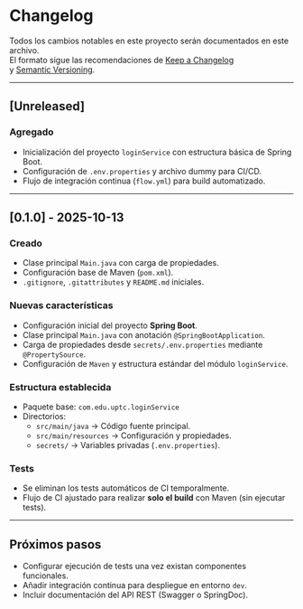 # Changelog

Todos los cambios notables en este proyecto serán documentados en este archivo.  
El formato sigue las recomendaciones de [Keep a Changelog](https://keepachangelog.com/es-ES/1.0.0/)  
y [Semantic Versioning](https://semver.org/lang/es/).

---

## [Unreleased]
### Agregado
- Inicialización del proyecto `loginService` con estructura básica de Spring Boot.
- Configuración de `.env.properties` y archivo dummy para CI/CD.
- Flujo de integración continua (`flow.yml`) para build automatizado.

---

## [0.1.0] - 2025-10-13
### Creado
- Clase principal `Main.java` con carga de propiedades.
- Configuración base de Maven (`pom.xml`).
- `.gitignore`, `.gitattributes` y `README.md` iniciales.

### Nuevas características
- Configuración inicial del proyecto **Spring Boot**.
- Clase principal `Main.java` con anotación `@SpringBootApplication`.
- Carga de propiedades desde `secrets/.env.properties` mediante `@PropertySource`.
- Configuración de `Maven` y estructura estándar del módulo `loginService`.

### Estructura establecida
- Paquete base: `com.edu.uptc.loginService`
- Directorios:
  - `src/main/java` → Código fuente principal.
  - `src/main/resources` → Configuración y propiedades.
  - `secrets/` → Variables privadas (`.env.properties`).

### Tests
- Se eliminan los tests automáticos de CI temporalmente.
- Flujo de CI ajustado para realizar **solo el build** con Maven (sin ejecutar tests).

---

## Próximos pasos
- Configurar ejecución de tests una vez existan componentes funcionales.
- Añadir integración continua para despliegue en entorno `dev`.
- Incluir documentación del API REST (Swagger o SpringDoc).